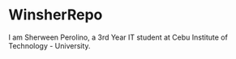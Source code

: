 # WinsherRepo

I am Sherween Perolino, a 3rd Year IT student at Cebu Institute of Technology - University.
